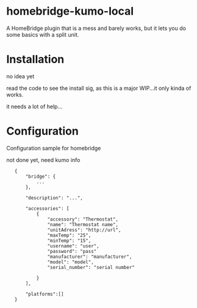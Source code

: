 # homebridge-kumo-local

A HomeBridge plugin that is a mess and barely works, but it lets you do some basics with a split unit.

# Installation

no idea yet

read the code to see the install sig, as this is a major WIP...it only kinda of works.

it needs a lot of help...

# Configuration

Configuration sample for homebridge

not done yet, need kumo info

 ```
    {
        "bridge": {
            ...
        },
        
        "description": "...",

        "accessories": [
            {
                "accessory": "Thermostat",
                "name": "Thermostat name",
                "unitAdress": "http://url",
                "maxTemp": "25",                      
                "minTemp": "15",                      
                "username": "user",                   
                "password": "pass"                    
                "manufacturer": "manufacturer",       
                "model": "model",                     
                "serial_number": "serial number"              
                
            }
        ],

        "platforms":[]
    }
```


